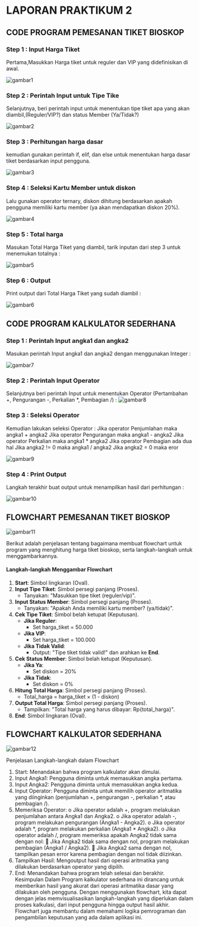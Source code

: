 # LAPORAN PRAKTIKUM 2

## CODE PROGRAM PEMESANAN TIKET BIOSKOP

### Step 1 : Input Harga Tiket
Pertama,Masukkan Harga tiket untuk reguler dan VIP yang didefinisikan di awal.

![gambar1](screenshot/ss1.png)

### Step 2 : Perintah Input untuk Tipe Tike
Selanjutnya, beri perintah input untuk menentukan tipe tiket apa yang akan diambil,(Reguler/VIP?) dan status Member (Ya/Tidak?) 

![gambar2](screenshot/ss2.png)

### Step 3 : Perhitungan harga dasar
kemudian gunakan perintah if, elif, dan else untuk menentukan harga dasar tiket berdasarkan input pengguna.

![gambar3](screenshot/ss3.png)

### Step 4 : Seleksi Kartu Member untuk diskon
Lalu gunakan operator ternary, diskon dihitung berdasarkan apakah pengguna memiliki kartu member (ya akan mendapatkan diskon 20%).

![gambar4](screenshot/ss4.png)

### Step 5 : Total harga 
Masukan Total Harga Tiket yang diambil, tarik inputan dari step 3 untuk menemukan totalnya :

![gambar5](screenshot/ss5.png)

### Step 6 : Output 
Print output dari Total Harga Tiket yang sudah diambil :

![gambar6](screenshot/ss6.png)

## CODE PROGRAM KALKULATOR SEDERHANA

### Step 1 : Perintah Input angka1 dan angka2
Masukan perintah Input angka1 dan angka2 dengan menggunakan Integer :

![gambar7](screenshot/ss7.png)

### Step 2 : Perintah Input Operator 
Selanjutnya beri perintah Input untuk menentukan Operator (Pertambahan +, Pengurangan -, Perkalian *, Pembagian /) :
![gambar8](screenshot/ss8.png)

### Step 3 : Seleksi Operator
Kemudian lakukan seleksi Operator :
Jika operator Penjumlahan maka angka1 + angka2
Jika operator Pengurangan maka angka1 - angka2
Jika operator Perkalian maka angka1 * angka2
Jika operator Pembagian ada dua hal 
	Jika angka2 != 0 maka angka1 / angka2
	Jika angka2 = 0 maka eror

![gambar9](screenshot/ss9.png)

### Step 4 : Print Output
Langkah terakhir buat output untuk menampilkan hasil dari perhitungan :

![gambar10](screenshot/ss10.png)

## FLOWCHART PEMESANAN TIKET BIOSKOP

![gambar11](screenshot/ss11.png)

Berikut adalah penjelasan tentang bagaimana membuat flowchart untuk program yang menghitung harga tiket bioskop, serta langkah-langkah untuk menggambarkannya.
#### Langkah-langkah Menggambar Flowchart
1. **Start**: Simbol lingkaran (Oval).
2. **Input Tipe Tiket**: Simbol persegi panjang (Proses).
   - Tanyakan: "Masukkan tipe tiket (reguler/vip)".
3. **Input Status Member**: Simbol persegi panjang (Proses).
   - Tanyakan: "Apakah Anda memiliki kartu member? (ya/tidak)".
4. **Cek Tipe Tiket**: Simbol belah ketupat (Keputusan).
   - **Jika Reguler**:
     - Set harga_tiket = 50.000
   - **Jika VIP**:
     - Set harga_tiket = 100.000
   - **Jika Tidak Valid**:
     - Output: "Tipe tiket tidak valid!" dan arahkan ke **End**.
5. **Cek Status Member**: Simbol belah ketupat (Keputusan).
   - **Jika Ya**:
     - Set diskon = 20%
   - **Jika Tidak**:
     - Set diskon = 0%
6. **Hitung Total Harga**: Simbol persegi panjang (Proses).
   - Total_harga = harga_tiket × (1 - diskon)
7. **Output Total Harga**: Simbol persegi panjang (Proses).
   - Tampilkan: "Total harga yang harus dibayar: Rp{total_harga}".
8. **End**: Simbol lingkaran (Oval).

## FLOWCHART KALKULATOR SEDERHANA

![gambar12](screenshot/ss12.png)

Penjelasan Langkah-langkah dalam Flowchart
1.	Start: Menandakan bahwa program kalkulator akan dimulai.
2.	Input Angka1: Pengguna diminta untuk memasukkan angka pertama.
3.	Input Angka2: Pengguna diminta untuk memasukkan angka kedua.
4.	Input Operator: Pengguna diminta untuk memilih operator aritmatika yang diinginkan (penjumlahan +, pengurangan -, perkalian *, atau pembagian /).
5.	Memeriksa Operator:
o	Jika operator adalah +, program melakukan penjumlahan antara Angka1 dan Angka2.
o	Jika operator adalah -, program melakukan pengurangan (Angka1 - Angka2).
o	Jika operator adalah *, program melakukan perkalian (Angka1 * Angka2).
o	Jika operator adalah /, program memeriksa apakah Angka2 tidak sama dengan nol:
	Jika Angka2 tidak sama dengan nol, program melakukan pembagian (Angka1 / Angka2).
	Jika Angka2 sama dengan nol, tampilkan pesan error karena pembagian dengan nol tidak diizinkan.
6.	Tampilkan Hasil: Mengoutput hasil dari operasi aritmatika yang dilakukan berdasarkan operator yang dipilih.
7.	End: Menandakan bahwa program telah selesai dan berakhir.
Kesimpulan
Dalam Program kalkulator sederhana ini dirancang untuk memberikan hasil yang akurat dari operasi aritmatika dasar yang dilakukan oleh pengguna. Dengan menggunakan flowchart, kita dapat dengan jelas memvisualisasikan langkah-langkah yang diperlukan dalam proses kalkulasi, dari input pengguna hingga output hasil akhir. Flowchart juga membantu dalam memahami logika pemrograman dan pengambilan keputusan yang ada dalam aplikasi ini. 



